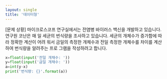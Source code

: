 ```yaml
---
layout: single
title: '데이터형'
---
```


[문제 상황] 
마이크로스코프 연구실에서는 전염병 바이러스 백신을 개발하고 있습니다. 연구원 코난은 매 일 세균의 번식량을 조사하고 있습니다. 세균의 개체수가 증가함에 따라 정확한 계산이 어려 워서 금일의 측정한 개체수과 전일 측정한 개체수를 차이를 계산하여 번식량을 알려주는 프로 그램을 작성하려고 합니다. 

~~~python
x=float(input('전일 개채수: '))
y=float(input('금일 개채수: '))
a=int(y-x)
print('번식량: {}'.format(a))
~~~
